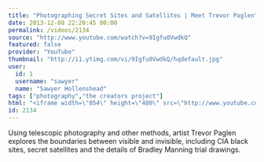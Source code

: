 ```yaml
---
title: "Photographing Secret Sites and Satellites | Meet Trevor Paglen"
date: 2013-12-08 22:20:45 00:00
permalink: /videos/2134
source: "http://www.youtube.com/watch?v=9Igfu0VwdkQ"
featured: false
provider: "YouTube"
thumbnail: "http://i1.ytimg.com/vi/9Igfu0VwdkQ/hqdefault.jpg"
user:
  id: 1
  username: "sawyer"
  name: "Sawyer Hollenshead"
tags: ["photography","the creators project"]
html: "<iframe width=\"854\" height=\"480\" src=\"http://www.youtube.com/embed/9Igfu0VwdkQ?wmode=transparent&feature=oembed\" frameborder=\"0\" allowfullscreen></iframe>"
id: 2134
---
```


Using telescopic photography and other methods, artist Trevor Paglen explores the boundaries between visible and invisible, including CIA black sites, secret satellites and the details of Bradley Manning trial drawings.